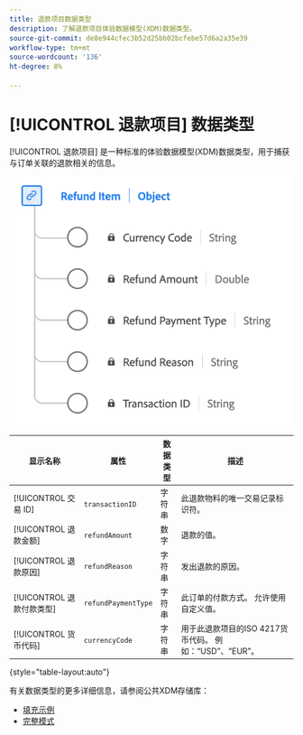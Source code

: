 ```yaml
---
title: 退款项目数据类型
description: 了解退款项目体验数据模型(XDM)数据类型。
source-git-commit: de8e944cfec3b52d25bb02bcfebe57d6a2a35e39
workflow-type: tm+mt
source-wordcount: '136'
ht-degree: 8%

---
```


# [!UICONTROL 退款项目] 数据类型

[!UICONTROL 退款项目] 是一种标准的体验数据模型(XDM)数据类型，用于捕获与订单关联的退款相关的信息。

![退款项数据类型的图表。](../images/data-types/refund-item.png)

| 显示名称 | 属性 | 数据类型 | 描述 |
|--------------------|-----------------------|-----------|---------------------------------------------------------------------------------------------------|
| [!UICONTROL 交易 ID] | `transactionID` | 字符串 | 此退款物料的唯一交易记录标识符。 |
| [!UICONTROL 退款金额] | `refundAmount` | 数字 | 退款的值。 |
| [!UICONTROL 退款原因] | `refundReason` | 字符串 | 发出退款的原因。 |
| [!UICONTROL 退款付款类型] | `refundPaymentType` | 字符串 | 此订单的付款方式。 允许使用自定义值。 |
| [!UICONTROL 货币代码] | `currencyCode` | 字符串 | 用于此退款项目的ISO 4217货币代码。 例如：“USD”、“EUR”。 |

{style="table-layout:auto"}

有关数据类型的更多详细信息，请参阅公共XDM存储库：

* [填充示例](https://github.com/adobe/xdm/blob/master/components/datatypes/refunditem.example.1.json)
* [完整模式](https://github.com/adobe/xdm/blob/master/components/datatypes/refunditem.schema.json)

